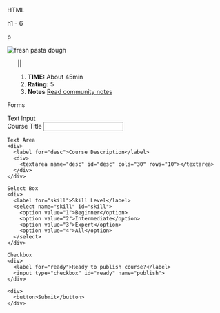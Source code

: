 HTML

h1 - 6

p

<img src="images/pasta.png" alt="fresh pasta dough">

<ul> || <ol>
  <li><strong>TIME:</strong> About 45min</li>
  <li><strong>Rating:</strong> 5</li>
  <li><strong>Notes</strong> <a href="#communityNotes">Read community notes</a></li>
</ul>

Forms

  <form action="/subjects" method="get">
    Text Input
    <div>
      <label for="title">Course Title</label>
      <input type="text" id="title" name="courseTitle" required>
    </div>

    Text Area
    <div>
      <label for="desc">Course Description</label>
      <div>
        <textarea name="desc" id="desc" cols="30" rows="10"></textarea>
      </div>
    </div>

    Select Box
    <div>
      <label for="skill">Skill Level</label>
      <select name="skill" id="skill">
        <option value="1">Beginner</option>
        <option value="2">Intermediate</option>
        <option value="3">Expert</option>
        <option value="4">All</option>
      </select>
    </div>

    Checkbox
    <div>
      <label for="ready">Ready to publish course?</label>
      <input type="checkbox" id="ready" name="publish">
    </div>

    <div>
      <button>Submit</button>
    </div>
  </form>